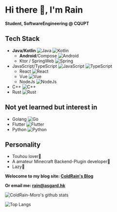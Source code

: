 # Hi there 👋, I'm Rain

**Student, SoftwareEngineering @ CQUPT**

## Tech Stack

- **Java/Kotlin** ![Java](https://img.shields.io/badge/Java-007396?style=for-the-badge&logo=java&logoColor=white) ![Kotlin](https://img.shields.io/badge/Kotlin-7F52FF?style=for-the-badge&logo=kotlin&logoColor=white)
  + **Android**/Compose ![Android](https://img.shields.io/badge/Android-3DDC84?style=for-the-badge&logo=android&logoColor=white)
  + Ktor / SpringWeb ![Spring](https://img.shields.io/badge/Spring-6DB33F?style=for-the-badge&logo=spring&logoColor=white)
- JavaScript/TypeScript ![JavaScript](https://img.shields.io/badge/JavaScript-F7DF1E?style=for-the-badge&logo=javascript&logoColor=white) ![TypeScript](https://img.shields.io/badge/TypeScript-3178C6?style=for-the-badge&logo=typescript&logoColor=white)
  + React ![React](https://img.shields.io/badge/React-20232A?style=for-the-badge&logo=react&logoColor=61DAFB)
  + Vue ![Vue](https://img.shields.io/badge/Vue-4FC08D?style=for-the-badge&logo=vue%2Ejs&logoColor=white)
  + NodeJs ![NodeJs](https://img.shields.io/badge/Node.js-43853D?style=for-the-badge&logo=node.js&logoColor=white)
- C++ ![C++](https://img.shields.io/badge/C%2B%2B-00599C?style=for-the-badge&logo=c%2B%2B&logoColor=white)
- Rust ![Rust](https://img.shields.io/badge/Rust-000000?style=for-the-badge&logo=rust&logoColor=white)

## Not yet learned but interest in

- Golang ![Go](https://img.shields.io/badge/Go-00ADD8?style=for-the-badge&logo=go&logoColor=white)
- Flutter ![Flutter](https://img.shields.io/badge/Flutter-02569B?style=for-the-badge&logo=flutter&logoColor=white)
- Python ![Python](https://img.shields.io/badge/Python-14354C?style=for-the-badge&logo=python&logoColor=white)

## Personality

- Touhou lover🥰
- A amateur Minecraft Backend-Plugin developer🧐
- Lazy🥱

**Welocome to my blog site: [ColdRain's Blog](https://blog.coldrain.ink)**

**Or email me: rain@asgard.hk**

![ColdRain-Moro's github stats](https://github-readme-stats.vercel.app/api?username=ColdRain-Moro&show_icons=true&theme=radical)

![Top Langs](https://github-readme-stats.vercel.app/api/top-langs/?username=ColdRain-Moro&layout=compact&hide=html)
